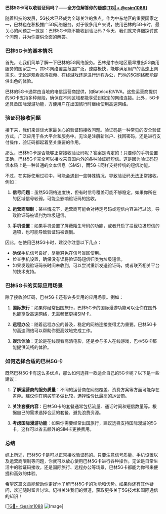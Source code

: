 **巴林5G卡可以收验证码吗？——全方位解答你的疑惑[[TG💪+ @esim1088](https://t.me/s/esim1088)]**

随着科技的发展，5G技术已经成为全球关注的焦点。作为中东地区的重要国家之一，巴林也在积极推广5G网络服务。对于很多用户来说，使用巴林的5G卡时，最关心的问题之一就是：巴林5G卡能不能收到验证码？今天，我们就来详细探讨这个问题，并为你提供全面的解答。

### 巴林5G卡的基本情况

首先，让我们简单了解一下巴林的5G网络服务。巴林是中东地区最早推出5G商用服务的国家之一。其5G网络覆盖范围广泛，速度极快，能够满足用户的高速上网需求。无论是观看高清视频、在线游戏还是进行远程办公，巴林的5G网络都能提供出色的体验。

巴林的5G卡通常由当地的电信运营商提供，如Batelco和VIVA。这些运营商提供的5G卡支持多种频段，确保在不同区域都能享受到稳定的网络连接。此外，5G卡还具备国际漫游功能，方便用户在出国旅行时继续使用高速网络。

### 验证码接收问题

接下来，我们来谈谈大家最关心的验证码接收问题。验证码是一种常见的安全验证方式，广泛应用于各大平台和服务中。无论是注册新账户、找回密码，还是进行支付操作，验证码都起着至关重要的作用。

那么，巴林5G卡是否能够正常接收验证码呢？答案是肯定的！只要你的手机设置正确，巴林5G卡完全可以接收来自国内外的各种验证码短信。这是因为验证码短信本质上是一种普通的文本信息（SMS），而5G卡同样支持传统的短信功能。

不过，在实际使用过程中，可能会遇到一些特殊情况，导致验证码无法正常接收。例如：

1. **信号问题**：虽然5G网络速度快，但有时信号覆盖可能不够稳定。如果你所在的区域信号较弱，可能会影响验证码的接收。
   
2. **运营商限制**：某些情况下，运营商可能会对特定号码或短信内容进行过滤，导致验证码被误判为垃圾短信。

3. **手机设置**：如果手机设置了屏蔽陌生号码的功能，或者开启了拦截垃圾短信的选项，也可能导致验证码被误删。

因此，在使用巴林5G卡时，建议你注意以下几点：

- 确保手机信号良好，尽量避免在信号盲区使用。
- 检查手机设置，确保没有误将验证码短信归类为垃圾短信。
- 如果发现验证码长时间未收到，可以尝试重新发送验证码，或者联系相关平台的技术支持。

### 巴林5G卡的实际应用场景

除了接收验证码，巴林5G卡还有许多实用的应用场景。例如：

1. **国际旅行**：如果你经常出国旅行，巴林5G卡的国际漫游功能可以让你在国外也能享受高速网络，无需频繁更换SIM卡。

2. **远程办公**：随着远程办公的普及，稳定的网络连接变得尤为重要。巴林5G卡的高速网络可以帮助你更高效地完成工作。

3. **娱乐体验**：无论是在线观看高清电影，还是参与多人在线游戏，巴林5G卡都能提供流畅的体验。

### 如何选择合适的巴林5G卡

既然巴林5G卡有这么多优点，那么如何选择一款适合自己的5G卡呢？以下是一些建议：

1. **了解运营商的服务质量**：不同的运营商在网络覆盖、资费方案等方面可能存在差异。建议你在购买前多做比较，选择性价比最高的运营商。

2. **关注套餐内容**：巴林5G卡的套餐通常包括流量、通话时间和短信数量等。根据自己的需求选择合适的套餐，避免浪费资源。

3. **考虑国际漫游功能**：如果你需要经常出国旅行，建议选择支持国际漫游的5G卡，这样可以省去额外的SIM卡更换费用。

### 总结

综上所述，巴林5G卡是可以正常接收验证码的。只要注意信号质量、手机设置以及运营商限制等问题，你就可以放心使用巴林5G卡进行各种操作。无论是日常生活中的验证码接收，还是国际旅行、远程办公等场景，巴林5G卡都能为你带来便捷和高效的体验。

希望这篇文章能帮助你更好地了解巴林5G卡的功能和优势。如果你还有其他疑问，欢迎随时留言讨论。记得关注我们的频道，获取更多关于5G技术和国际通信的知识！

[[TG💪+ @esim1088](https://t.me/s/esim1088) ![Image](https://i.postimg.cc/4NQfJmqS/Snipaste-2025-05-13-00-14-12.png)]